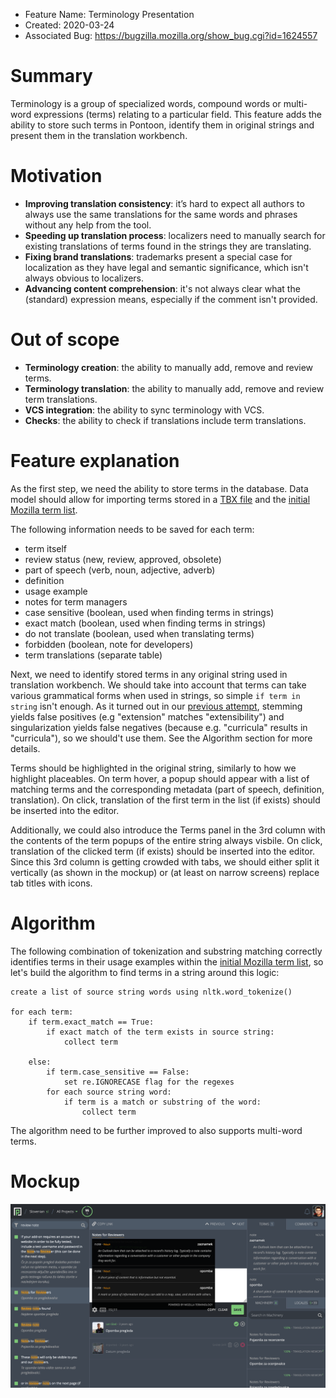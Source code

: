 - Feature Name: Terminology Presentation
- Created: 2020-03-24
- Associated Bug: https://bugzilla.mozilla.org/show_bug.cgi?id=1624557

# Summary

Terminology is a group of specialized words, compound words or multi-word expressions (terms) relating to a particular field. This feature adds the ability to store such terms in Pontoon, identify them in original strings and present them in the translation workbench.

# Motivation

- **Improving translation consistency**: it’s hard to expect all authors to always use the same translations for the same words and phrases without any help from the tool.
- **Speeding up translation process**: localizers need to manually search for existing translations of terms found in the strings they are translating.
- **Fixing brand translations**: trademarks present a special case for localization as they have legal and semantic significance, which isn't always obvious to localizers.
- **Advancing content comprehension**: it's not always clear what the (standard) expression means, especially if the comment isn't provided.

# Out of scope

- **Terminology creation**: the ability to manually add, remove and review terms.
- **Terminology translation**: the ability to manually add, remove and review term translations.
- **VCS integration**: the ability to sync terminology with VCS.
- **Checks**: the ability to check if translations include term translations.

# Feature explanation

As the first step, we need the ability to store terms in the database. Data model should allow for importing terms stored in a [TBX file](https://www.gala-global.org/sites/default/files/uploads/pdfs/tbx_oscar_0.pdf) and the [initial Mozilla term list](https://docs.google.com/spreadsheets/d/1MAPD8WBnstR6pwKbNEDKOpw5CTPnl3qAobDgomdmtdY/edit?ts=5e79126c#gid=1146590716).

The following information needs to be saved for each term:
- term itself
- review status (new, review, approved, obsolete)
- part of speech (verb, noun, adjective, adverb)
- definition
- usage example
- notes for term managers
- case sensitive (boolean, used when finding terms in strings)
- exact match (boolean, used when finding terms in strings)
- do not translate (boolean, used when translating terms)
- forbidden (boolean, note for developers)
- term translations (separate table)

Next, we need to identify stored terms in any original string used in translation workbench. We should take into account that terms can take various grammatical forms when used in strings, so simple `if term in string` isn't enough. As it turned out in our [previous attempt](https://github.com/mozilla/pontoon/pull/535), stemming yields false positives (e.g "extension" matches "extensibility") and singularization yields false negatives (because e.g. "curricula" results in "curricula"), so we should't use them. See the Algorithm section for more details.

Terms should be highlighted in the original string, similarly to how we highlight placeables. On term hover, a popup should appear with a list of matching terms and the corresponding metadata (part of speech, definition, translation). On click, translation of the first term in the list (if exists) should be inserted into the editor.

Additionally, we could also introduce the Terms panel in the 3rd column with the contents of the term popups of the entire string always visbile. On click, translation of the clicked term (if exists) should be inserted into the editor. Since this 3rd column is getting crowded with tabs, we should either split it vertically (as shown in the mockup) or (at least on narrow screens) replace tab titles with icons.

# Algorithm

The following combination of tokenization and substring matching correctly identifies terms in their usage examples within the [initial Mozilla term list](https://docs.google.com/spreadsheets/d/1MAPD8WBnstR6pwKbNEDKOpw5CTPnl3qAobDgomdmtdY/edit?ts=5e79126c#gid=1146590716), so let's build the algorithm to find terms in a string around this logic:

```
create a list of source string words using nltk.word_tokenize()

for each term:
    if term.exact_match == True:
        if exact match of the term exists in source string:
            collect term

    else:
        if term.case_sensitive == False:
            set re.IGNORECASE flag for the regexes
        for each source string word:
            if term is a match or substring of the word:
                collect term
```

The algorithm need to be further improved to also supports multi-word terms.

# Mockup

![](0101/mockup.png)
